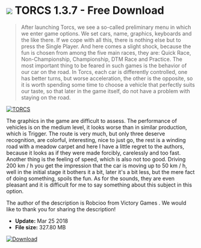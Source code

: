 # ![](https://cdn.softexe.net/static/icon/win.gif) TORCS 1.3.7 - Free Download

> After launching Torcs, we see a so-called preliminary menu in which we enter game options. We set cars, name, graphics, keyboards and the like there. If we cope with all this, there is nothing else but to press the Single Player. And here comes a slight shock, because the fun is chosen from among the five main races, they are: Quick Race, Non-Championship, Championship, DTM Race and Practice. The most important thing to be feared in such games is the behavior of our car on the road. In Torcs, each car is differently controlled, one has better turns, but worse acceleration, the other is the opposite, so it is worth spending some time to choose a vehicle that perfectly suits our taste, so that later in the game itself, do not have a problem with staying on the road.

[![TORCS](https:https://tse1.mm.bing.net/th?id=OIP.hS4O6w3SrvUCHUO_O2jmMwHaF7&pid=Api)](https://softexe.net/win/games-entertainment/race/torcs:pRdac.html)

The graphics in the game are difficult to assess. The performance of vehicles is on the medium level, it looks worse than in similar production, which is Trigger. The route is very much, but only three deserve recognition, are colorful, interesting, nice to just go, the rest is a winding road with a meadow carpet and here I have a little regret to the authors, because it looks as if they were made forcibly, carelessly and too fast. Another thing is the feeling of speed, which is also not too good. Driving 200 km / h you get the impression that the car is moving up to 50 km / h, well in the initial stage it bothers it a bit, later it's a bit less, but the mere fact of doing something, spoils the fun. As for the sounds, they are even pleasant and it is difficult for me to say something about this subject in this option.
 
 The author of the description is Robcioo from Victory Games . We would like to thank you for sharing the description!


- **Update:** Mar 25 2018
- **File size:** 327.80 MB

[![Download](https://cdn.softexe.net/static/img/download.png)](https://softexe.net/win/games-entertainment/race/torcs:pRdac.html)


